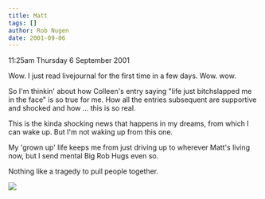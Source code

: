 ```yaml
---
title: Matt
tags: []
author: Rob Nugen
date: 2001-09-06
---
```


<p class=date>11:25am Thursday 6 September 2001</p>

<p>Wow.  I just read livejournal for the first time in
a few days.  Wow.  wow.</p>

<p>So I'm thinkin' about how Colleen's entry saying
"life just bitchslapped me in the face" is so true for
me.  How all the entries subsequent are supportive and
shocked and how ... this is so real.</p>

<p>This is the kinda shocking news that happens in my
dreams, from which I can wake up.  But I'm not waking
up from this one.</p>

<p>My 'grown up' life keeps me from just driving up to
wherever Matt's living now, but I send mental Big Rob
Hugs even so.</p>

<p>Nothing like a tragedy to pull people together.</p>

<p><img src="/images/rob/wL-ROB.gif"/></p>

